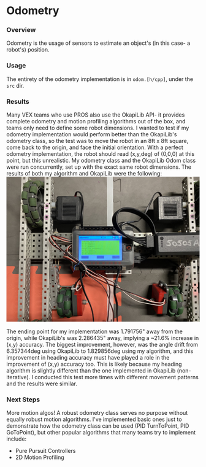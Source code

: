 # Odometry
### Overview
Odometry is the usage of sensors to estimate an object's (in this case- a robot's) position. 

### Usage
The entirety of the odometry implementation is in `odom.[h/cpp]`, under the `src` dir. 

### Results
Many VEX teams who use PROS also use the OkapiLib API- it provides complete odometry and motion profiling algorithms out of the box, and teams only need to define some robot dimensions. I wanted to test if my odometry implementation would perform better than the OkapiLib's odometry class, so the test was to move the robot in an 8ft x 8ft square, come back to the origin, and face the initial orientation. With a perfect odometry implementation, the robot should read (x,y,deg) of (0,0,0) at this point, but this unrealistic. My odometry class and the OkapiLib Odom class were run concurrently, set up with the exact same robot dimensions. The results of both my algorithm and OkapiLib were the following:
![Odometry Tests](/IMG_6067.jpg)


The ending point for my implementation was 1.791756" away from the origin, while OkapiLib's was 2.286435" away, implying a ~21.6% increase in (x,y) accuracy. The biggest improvement, however, was the angle drift from 6.357344deg using OkapiLib to 1.829856deg using my algorithm, and this improvement in heading accuracy must have played a role in the improvement of (x,y) accuracy too. This is likely because my heading algorithm is slightly different than the one implemented in OkapiLib (non-iterative). I conducted this test more times with different movement patterns and the results were similar.

### Next Steps
More motion algos! A robust odometry class serves no purpose without equally robust motion algorithms. I've implemented basic ones just to demonstrate how the odometry class can be used (PID TurnToPoint, PID GoToPoint), but other popular algorithms that many teams try to implement include:
* Pure Pursuit Controllers
* 2D Motion Profiling
